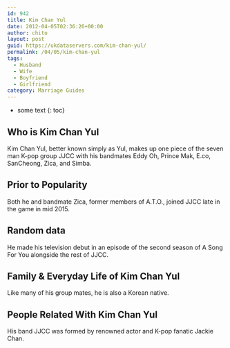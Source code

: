```yaml
---
id: 942
title: Kim Chan Yul
date: 2012-04-05T02:36:26+00:00
author: chito
layout: post
guid: https://ukdataservers.com/kim-chan-yul/
permalink: /04/05/kim-chan-yul
tags:
  - Husband
  - Wife
  - Boyfriend
  - Girlfriend
category: Marriage Guides
---
```


* some text
{: toc}
          
          
## Who is  Kim Chan Yul
                  
                  
                  
Kim Chan Yul, better known simply as Yul, makes up one piece of the seven man K-pop group JJCC with his bandmates Eddy Oh, Prince Mak, E.co, SanCheong, Zica, and Simba.
                  
                
                
                
## Prior to Popularity 
                  
                  
                  
Both he and bandmate Zica, former members of A.T.O., joined JJCC late in the game in mid 2015.
                  
                
                
                
## Random data 
                  
                  
                  
He made his television debut in an episode of the second season of A Song For You alongside the rest of JJCC.
                  
                
                
                
## Family & Everyday Life of Kim Chan Yul
                  
                  
                  
Like many of his group mates, he is also a Korean native.
                  
                
                
                
## People Related With  Kim Chan Yul
                  
                  
                  
His band JJCC was formed by renowned actor and K-pop fanatic Jackie Chan.
                  
                
              
            
          
          
          
    
    
  
